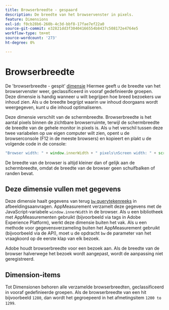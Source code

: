 ```yaml
---
title: Browserbreedte - gespaard
description: De breedte van het browservenster in pixels.
feature: Dimensions
exl-id: f0cb28b6-260b-4c3d-bbf8-17fae7ef22a0
source-git-commit: e32821dd3f30404166554b8437c508172e4764e5
workflow-type: tm+mt
source-wordcount: '273'
ht-degree: 0%

---
```


# Browserbreedte

De &#39;browserbreedte - gespit&#39; [dimensie](overview.md) Hiermee geeft u de breedte van het browservenster weer, geclassificeerd in vooraf gedefinieerde groepen. Deze dimensie is handig wanneer u wilt begrijpen hoe breed bezoekers uw inhoud zien. Als u de breedte begrijpt waarin uw inhoud doorgaans wordt weergegeven, kunt u die inhoud optimaliseren.

Deze dimensie verschilt van de schermbreedte. Browserbreedte is het aantal pixels binnen de zichtbare browserruimte, terwijl de schermbreedte de breedte van de gehele monitor in pixels is. Als u het verschil tussen deze twee variabelen op uw eigen computer wilt zien, opent u de browserconsole (F12 in de meeste browsers) en kopieert en plakt u de volgende code in de console:

```javascript
"Browser width: " + window.innerWidth + " pixels\nScreen width: " + screen.width + " pixels";
```

De breedte van de browser is altijd kleiner dan of gelijk aan de schermbreedte, omdat de breedte van de browser geen schuifbalken of randen bevat.

## Deze dimensie vullen met gegevens

Deze dimensie haalt gegevens van terug [`bw` querytekenreeks](/help/implement/validate/query-parameters.md) in afbeeldingsaanvragen. AppMeasurement verzamelt deze gegevens met de JavaScript-variabele `window.innerWidth` in de browser. Als u een bibliotheek met AppMeasurementen gebruikt (bijvoorbeeld via tags in Adobe Experience Platform), werkt deze dimensie buiten het vak. Als u een methode voor gegevensverzameling buiten het AppMeasurement gebruikt (bijvoorbeeld via de API), moet u de opdracht `bw` de parameter van het vraagkoord op de eerste klap van elk bezoek.

Adobe houdt browserbreedte voor een bezoek aan. Als de breedte van de browser halverwege het bezoek wordt aangepast, wordt de aanpassing niet geregistreerd.

## Dimension-items

Tot Dimensionen behoren alle verzamelde browserbreedten, geclassificeerd in vooraf gedefinieerde groepen. Als de browserbreedte van een hit bijvoorbeeld `1280`, dan wordt het gegroepeerd in het afmetingsitem `1200 to 1299`.
